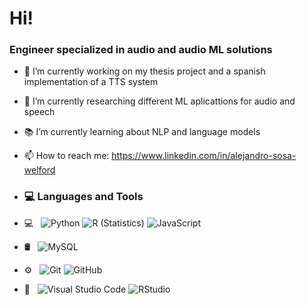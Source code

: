 <h1>Hi!</h1>
<h3>Engineer specialized in audio and audio ML solutions </h3>

- 🔭 I’m currently working on my thesis project and a spanish implementation of a TTS system
- 🌱 I’m currently researching different ML aplicattions for audio and speech
- 📚 I’m currently learning about NLP and language models
- 📫 How to reach me: https://www.linkedin.com/in/alejandro-sosa-welford

-   <h3> 💻 Languages and Tools </h3>
- 💻 &nbsp;
  ![Python](https://img.shields.io/badge/-Python-333333?style=flat&logo=python)
  ![R (Statistics)](https://img.shields.io/badge/-R-333333?style=flat&logo=R&logoColor=276DC3)
  ![JavaScript](https://img.shields.io/badge/--F7DF1E?logo=javascript&logoColor=000)
  
  
- 🛢 &nbsp;
  ![MySQL](https://img.shields.io/badge/-MySQL-333333?style=flat&logo=mysql)
- ⚙️ &nbsp;
  ![Git](https://img.shields.io/badge/-Git-333333?style=flat&logo=git)
  ![GitHub](https://img.shields.io/badge/-GitHub-333333?style=flat&logo=github)
- 🔧 &nbsp;
  ![Visual Studio Code](https://img.shields.io/badge/-Visual%20Studio%20Code-333333?style=flat&logo=visual-studio-code&logoColor=007ACC)
  ![RStudio](https://img.shields.io/badge/-RStudio-333333?style=flat&logo=rstudio)
